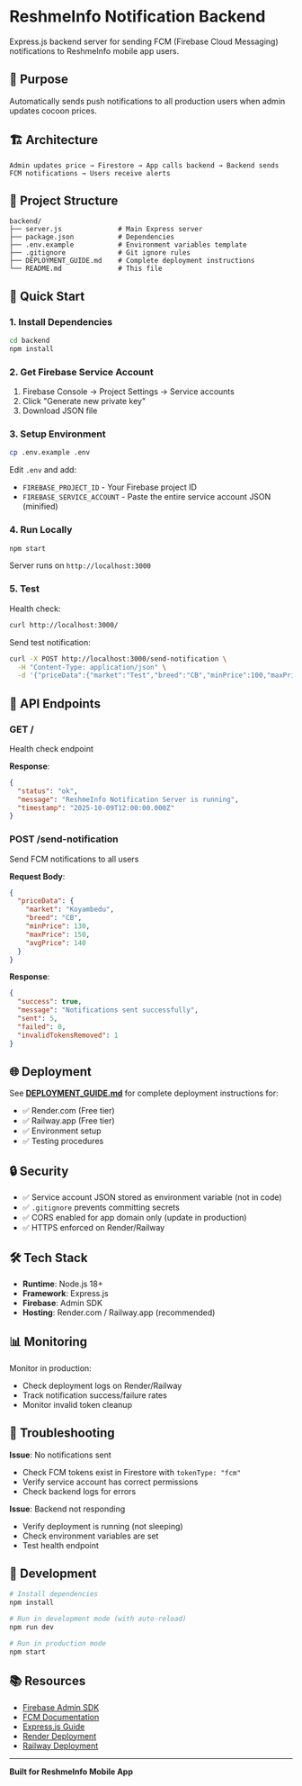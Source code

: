 # ReshmeInfo Notification Backend

Express.js backend server for sending FCM (Firebase Cloud Messaging) notifications to ReshmeInfo mobile app users.

## 🎯 Purpose

Automatically sends push notifications to all production users when admin updates cocoon prices.

## 🏗️ Architecture

```
Admin updates price → Firestore → App calls backend → Backend sends FCM notifications → Users receive alerts
```

## 📁 Project Structure

```
backend/
├── server.js              # Main Express server
├── package.json           # Dependencies
├── .env.example           # Environment variables template
├── .gitignore             # Git ignore rules
├── DEPLOYMENT_GUIDE.md    # Complete deployment instructions
└── README.md              # This file
```

## 🚀 Quick Start

### 1. Install Dependencies

```bash
cd backend
npm install
```

### 2. Get Firebase Service Account

1. Firebase Console → Project Settings → Service accounts
2. Click "Generate new private key"
3. Download JSON file

### 3. Setup Environment

```bash
cp .env.example .env
```

Edit `.env` and add:
- `FIREBASE_PROJECT_ID` - Your Firebase project ID
- `FIREBASE_SERVICE_ACCOUNT` - Paste the entire service account JSON (minified)

### 4. Run Locally

```bash
npm start
```

Server runs on `http://localhost:3000`

### 5. Test

Health check:
```bash
curl http://localhost:3000/
```

Send test notification:
```bash
curl -X POST http://localhost:3000/send-notification \
  -H "Content-Type: application/json" \
  -d '{"priceData":{"market":"Test","breed":"CB","minPrice":100,"maxPrice":200,"avgPrice":150}}'
```

## 📡 API Endpoints

### GET /
Health check endpoint

**Response**:
```json
{
  "status": "ok",
  "message": "ReshmeInfo Notification Server is running",
  "timestamp": "2025-10-09T12:00:00.000Z"
}
```

### POST /send-notification
Send FCM notifications to all users

**Request Body**:
```json
{
  "priceData": {
    "market": "Koyambedu",
    "breed": "CB",
    "minPrice": 130,
    "maxPrice": 150,
    "avgPrice": 140
  }
}
```

**Response**:
```json
{
  "success": true,
  "message": "Notifications sent successfully",
  "sent": 5,
  "failed": 0,
  "invalidTokensRemoved": 1
}
```

## 🌐 Deployment

See **[DEPLOYMENT_GUIDE.md](./DEPLOYMENT_GUIDE.md)** for complete deployment instructions for:
- ✅ Render.com (Free tier)
- ✅ Railway.app (Free tier)
- ✅ Environment setup
- ✅ Testing procedures

## 🔒 Security

- ✅ Service account JSON stored as environment variable (not in code)
- ✅ `.gitignore` prevents committing secrets
- ✅ CORS enabled for app domain only (update in production)
- ✅ HTTPS enforced on Render/Railway

## 🛠️ Tech Stack

- **Runtime**: Node.js 18+
- **Framework**: Express.js
- **Firebase**: Admin SDK
- **Hosting**: Render.com / Railway.app (recommended)

## 📊 Monitoring

Monitor in production:
- Check deployment logs on Render/Railway
- Track notification success/failure rates
- Monitor invalid token cleanup

## 🐛 Troubleshooting

**Issue**: No notifications sent
- Check FCM tokens exist in Firestore with `tokenType: "fcm"`
- Verify service account has correct permissions
- Check backend logs for errors

**Issue**: Backend not responding
- Verify deployment is running (not sleeping)
- Check environment variables are set
- Test health endpoint

## 📝 Development

```bash
# Install dependencies
npm install

# Run in development mode (with auto-reload)
npm run dev

# Run in production mode
npm start
```

## 📚 Resources

- [Firebase Admin SDK](https://firebase.google.com/docs/admin/setup)
- [FCM Documentation](https://firebase.google.com/docs/cloud-messaging)
- [Express.js Guide](https://expressjs.com/en/starter/installing.html)
- [Render Deployment](https://render.com/docs)
- [Railway Deployment](https://docs.railway.app/)

---

**Built for ReshmeInfo Mobile App**
